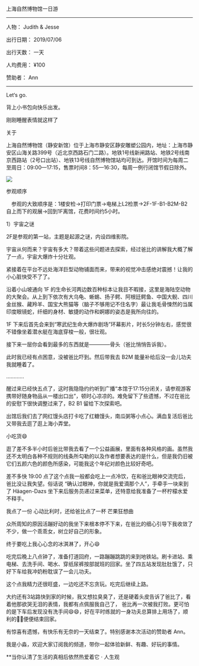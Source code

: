 上海自然博物馆一日游

---

人物： Judith & Jesse

出行日期： 2019/07/06

出行天数： 一天

人均费用： ¥100

赞助者： Ann

---

Let‘s go.

背上小书包向快乐出发。



刚刚睡醒表情就这样了



关于

上海自然博物馆（静安新馆）位于上海市静安区静安雕塑公园内，地址：上海市静安区山海关路399号（近北京西路石门二路）。地铁1号线新闸路站、地铁2号线南京西路站（2号口出站）、地铁13号线自然博物馆站均可到达。开馆时间为每周二至周日：09:00—17:15，售票时间8：55—16:30，每周一例行闭馆节假日除外。

![](http://ww1.sinaimg.cn/large/006tNc79gy1g4sgjflsd8j30u01401ky.jpg)



参观顺序

　参观的大致顺序是：1楼安检→打印门票→电梯上L2检票→2F-1F-B1-B2M-B2 自上而下的观展→回到1F离馆，花费时间约5小时。



1）宇宙之谜

2F是参观的第一站，主题是起源之谜，内设四维影院。

宇宙从何而来？宇宙有多大？带着这些问题进去探索，经过爸比的讲解我大概了解了一点，宇宙大爆炸十分壮观。



紧接着在平台不远处海洋巨型动物铺面而来，带来的视觉冲击感绝对震撼！让我的小心脏快受不了了。





沿着小山坡通向 1F 的生命长河两边数百种标本让我目不暇接，这里是海陆空动物的大聚会。从上到下依次有大乌龟、蜥蜴、扬子鳄、阿根廷鳄鱼、中国大鲵、四川金丝猴、藏羚羊、国宝大熊猫等（脑子不够用记不住名字）最让我毛骨悚然的当属印度眼镜蛇，纤细的身材、敏捷的动作和婀娜的姿态是我所向往的。



















1F 下来后首先会来到“寒武纪生命大爆炸剧场”环幕影片，时长5分钟左右，感觉很不错像坐着潜水艇在海底穿梭一般，很壮观。

接下来一层你会看到最多的东西就是————骨头（爸比悄悄告诉我）。

此时我已经有点困意，没被爸比吓到。然后带我去 B2M 能量补给后没一会儿功夫我就睡着了。

…………



醒过来已经快五点了，这时我隐隐约约听到广播“本馆于17:15分闭关，请参观游客携带好随身物品从一楼出口出”，顿时心凉凉的。难免留下了些遗憾，不过在爸比的安慰下很快调整过来了，B2 B1 留给下次探索吧。  





出馆后我们去了网红馒头店打卡吃了红糖馒头，南瓜粥等小点心。满血复活后爸比又带我去逛了逛上海小弄堂。





小吃货😄





逛了差不多半小时后爸比带我去看了一个公益画展，里面有各种风格的画。虽然我还不太明白各种不规则的线条所勾勒的以及作者想要表达的是什么，但是我仍旧被它们五颜六色的颜色所感染，可能我这个年纪对颜色比较好奇吧。



差不多快 19:00 点了这个点我一般都会吃上一点冷饮，在和爸比眼神交流完后，爸比没让我失望。俗话说 “确认过眼神，你就是我爱滴那个人”，手牵手一块来到了 Häagen-Dazs 坐下来后服务员递过来菜单，还特意给我准备了一杯柠檬水爱不释手。



我点了一份 心动比利时，还给爸比点了一杯 芒果狂想曲

众所周知的原因活蹦好动的我坐下来根本停不下来，在爸比的细心引导下我收敛了不少，做一个乖乖女，树立好自己的形象。



终于要吃上我心心念的冰淇淋了，开心😄





吃完后晚上八点钟了，准备打道回府，一路蹦蹦跳跳的来到地铁站。刷卡进站、乘电梯、去洗手间、喝水、穿纸尿裤按部就班的回家。坐了四五站发现肚肚饿了，只好下车给我冲奶粉耽误了一会儿功夫。





这个点我精力还很旺盛，一边吃还不忘贪玩。吃完后继续上路。

大约还有3站路快到家的时候，我又想拉臭臭了，还是硬着头皮告诉了爸比了，看着他那欲哭无泪的表情，我都有点佩服我自己了， 爸比再一次被我打败。更可怕的是下车后发现没有洗手间😄😄，好在平时练就的一身功夫总算排上用场了，顺利的💩💩便便结束回家。

有惊喜有遗憾，有快乐有无奈的一天结束了。特别感谢本次活动的赞助者 Ann。

我是小淼，欢迎大家订阅我的频道，带你一起体验新鲜、有趣、好玩的事情。

**当你认清了生活的真相后依然热爱着它 · 人生观








